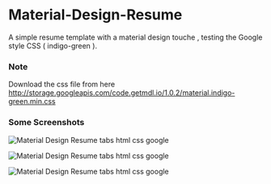 # Material-Design-Resume
A simple resume template with a material design touche , testing the Google style CSS ( indigo-green ).
### Note
Download the css file from here http://storage.googleapis.com/code.getmdl.io/1.0.2/material.indigo-green.min.css 

### Some Screenshots
![Material Design Resume tabs html css google](https://user-images.githubusercontent.com/24621701/28880041-a67c554c-7758-11e7-8c3c-462c70e63c1d.png)


![Material Design Resume tabs html css google](https://user-images.githubusercontent.com/24621701/28880038-a5e9ee14-7758-11e7-81ae-3c11054f1a27.png)


![Material Design Resume tabs html css google](https://user-images.githubusercontent.com/24621701/28880040-a63362c4-7758-11e7-8145-59bded68c3ce.png)

